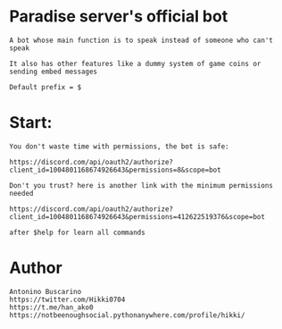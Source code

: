 # Paradise server's official bot

    A bot whose main function is to speak instead of someone who can't speak

    It also has other features like a dummy system of game coins or sending embed messages

    Default prefix = $

# Start:
    You don't waste time with permissions, the bot is safe:

    https://discord.com/api/oauth2/authorize?client_id=1004801168674926643&permissions=8&scope=bot

    Don't you trust? here is another link with the minimum permissions needed

    https://discord.com/api/oauth2/authorize?client_id=1004801168674926643&permissions=412622519376&scope=bot

    after $help for learn all commands

# Author
    Antonino Buscarino
    https://twitter.com/Hikki0704
    https://t.me/han_ako0
    https://notbeenoughsocial.pythonanywhere.com/profile/hikki/
  
